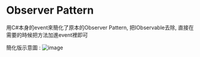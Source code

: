 Observer Pattern
=====

用C#本身的event來簡化了原本的Observer Pattern, 把IObservable去除, 直接在需要的時候把方法加進event裡即可

簡化版示意圖 : ![image]()
